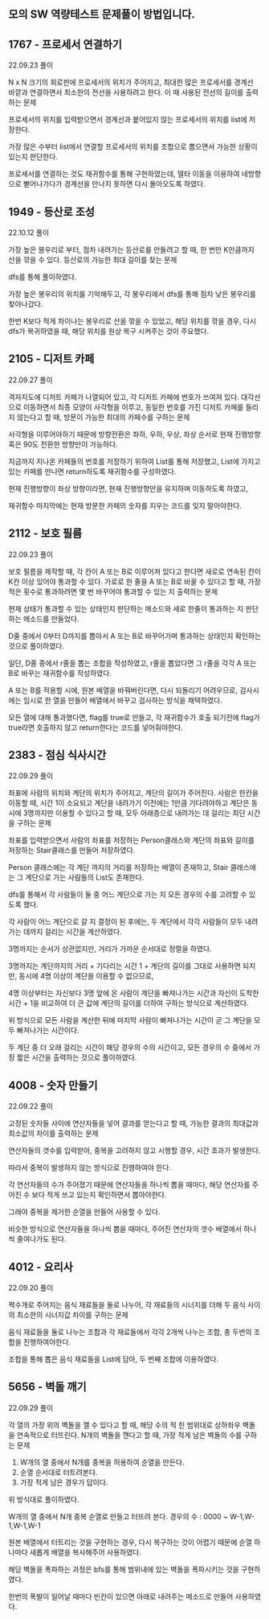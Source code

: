 모의 SW 역량테스트 문제풀이 방법입니다.
---

## 1767 - 프로세서 연결하기

22.09.23 풀이

N x N 크기의 회로판에 프로세서의 위치가 주어지고, 최대한 많은 프로세서를 경계선 바깥과 연결하면서 최소한의 전선을 사용하려고 한다. 이 때 사용된 전선의 길이를 출력하는 문제

프로세서의 위치를 입력받으면서 경계선과 붙어있지 않는 프로세서의 위치를 list에 저장한다.

가장 많은 수부터 list에서 연결할 프로세서의 위치를 조합으로 뽑으면서 가능한 상황이 있는지 판단한다.

프로세서를 연결하는 것도 재귀함수를 통해 구현하였는데, 델타 이동을 이용하여 네방향으로 뻗어나가다가 경계선을 만나지 못하면 다시 돌아오도록 하였다.

## 1949 - 등산로 조성

22.10.12 풀이

가장 높은 봉우리로 부터, 점차 내려가는 등산로를 만들려고 할 때, 한 번만 K만큼까지 산을 깎을 수 있다. 등산로의 가능한 최대 길이를 찾는 문제

dfs를 통해 풀이하였다.

가장 높은 봉우리의 위치를 기억해두고, 각 봉우리에서 dfs를 통해 점차 낮은 봉우리를 찾아나갔다.

한번 K보다 적게 차이나는 봉우리로 산을 깎을 수 있었고, 해당 위치를 깎을 경우, 다시 dfs가 복귀하였을 때, 해당 위치를 원상 복구 시켜주는 것이 주요했다.

## 2105 - 디저트 카페

22.09.27 풀이

격자지도에 디저트 카페가 나열되어 있고, 각 디저트 카페에 번호가 쓰여져 있다. 대각선으로 이동하면서 최종 모양이 사각형을 이루고, 동일한 번호를 가진 디저트 카페를 들리지 않는다고 할 때, 방문이 가능한 최대의 카페수를 구하는 문제

사각형을 이루어야하기 때문에 방향전환은 좌하, 우하, 우상, 좌상 순서로 현재 진행방향 혹은 90도 전환한 방향만이 가능하다.

지금까지 지나온 카페들의 번호를 저장하기 위하여 List를 통해 저장했고, List에 가지고 있는 카페를 만나면 return하도록 재귀함수를 구성하였다.

현재 진행방향이 좌상 방향이라면, 현재 진행방향만을 유지하며 이동하도록 하였고,

재귀함수 마지막에는 현재 방문한 카페의 숫자를 지우는 코드를 잊지 말아야한다.

## 2112 - 보호 필름

22.09.23 풀이

보호 필름을 제작할 때, 각 칸이 A 또는 B로 이루어져 있다고 한다면 새로로 연속된 칸이 K칸 이상 있어야 통과할 수 있다. 가로로 한 줄을 A 또는 B로 바꿀 수 있다고 할 때, 가장 적은 횟수로 통과하려면 몇 번 바꾸어야 통과할 수 있는 지 출력하는 문제

현재 상태가 통과할 수 있는 상태인지 판단하는 메소드와 세로 한줄이 통과하는 지 판단하는 메소드를 만들었다.

D줄 중에서 0부터 D까지를 뽑아서 A 또는 B로 바꾸어가며 통과하는 상태인지 확인하는 것으로 풀이하였다.

일단, D줄 중에서 r줄을 뽑는 조합을 작성하였고, r줄을 뽑았다면 그 r줄을 각각 A 또는 B로 바꾸는 재귀함수를 작성하였다.

A 또는 B를 적용할 시에, 원본 배열을 바꿔버린다면, 다시 되돌리기 어려우므로, 검사시에는 임시로 한 열을 만들어 배열에서 바꾸고 검사하는 방식을 채택하였다.

모든 열에 대해 통과했다면, flag를 true로 만들고, 각 재귀함수가 호출 되기전에 flag가 true라면 호출하지 않고 return한다는 코드를 넣어줘야한다. 

## 2383 - 점심 식사시간

22.09.29 풀이

좌표에 사람의 위치와 계단의 위치가 주어지고, 계단의 길이가 주어진다. 사람은 한칸을 이동할 때, 시간 1이 소요되고 계단을 내려가기 이전에는 1만큼 기다려야하고 계단은 동시에 3명까지만 이용할 수 있다고 할 때, 모두 아래층으로 내려가는 데 걸리는 최단 시간을 구하는 문제

좌표를 입력받으면서 사람의 좌표를 저장하는 Person클래스와 계단의 좌표와 길이를 저장하는 Stair클래스를 만들어 저장하였다.

Person 클래스에는 각 계단 까지의 거리를 저장하는 배열이 존재하고, Stair 클래스에는 그 계단으로 가는 사람들의 List도 존재한다.

dfs를 통해서 각 사람들이 둘 중 어느 계단으로 가는 지 모든 경우의 수를 고려할 수 있도록 했다.

각 사람이 어느 계단으로 갈 지 결정이 된 후에는, 두 계단에서 각각 사람들이 모두 내려가는 데까지 걸리는 시간을 계산하였다.

3명까지는 순서가 상관없지만, 거리가 가까운 순서대로 정렬을 하였다.

3명까지는 계단까지의 거리 + 기다리는 시간 1 + 계단의 길이를 그대로 사용하면 되지만, 동시에 4명 이상이 계단을 이용할 수 없으므로, 

4명 이상부터는 자신보다 3명 앞에 온 사람이 계단을 빠져나가는 시간과 자신이 도착한 시간 + 1을 비교하여 더 큰 값에 계단의 길이를 더하여 구하는 방식으로 계산하였다.

위 방식으로 모든 사람을 계산한 뒤에 마지막 사람이 빠져나가는 시간이 곧 그 계단을 모두 빠져나가는 시간이다.

두 계단 중 더 오래 걸리는 시간이 해당 경우의 수의 시간이고, 모든 경우의 수 중에서 가장 짧은 시간을 출력하는 것으로 풀이하였다.  

## 4008 - 숫자 만들기

22.09.22 풀이

고정된 숫자들 사이에 연산자들을 넣어 결과를 얻는다고 할 때, 가능한 결과의 최대값과 최소값의 차이를 출력하는 문제

연산자들의 갯수를 입력받아, 중복을 고려하지 않고 시행할 경우, 시간 초과가 발생한다.

따라서 중복이 발생하지 않는 방식으로 진행하여야 한다.

각 연산자들의 수가 주어졌기 때문에 연산자들을 하나씩 뽑을 때마다, 해당 연산자를 주어진 수 보다 적게 쓰고 있는지 확인하면서 뽑아야한다.

그래야 중복을 제거한 순열을 만들어 사용할 수 있다.

비슷한 방식으로 연산자들을 하나씩 뽑을 때마다, 주어진 연산자의 갯수 배열에서 하나씩 줄여나가도 된다.

## 4012 - 요리사

22.09.20 풀이

짝수개로 주어지는 음식 재료들을 둘로 나누어, 각 재료들의 시너지를 더해 두 음식 사이의 최소한의 시너지값 차이를 구하는 문제

음식 재료들을 둘로 나누는 조합과 각 재료들에서 각각 2개씩 나누는 조합, 총 두번의 조합을 진행하여야한다.

조합을 통해 뽑은 음식 재료들을 List에 담아, 두 번째 조합에 이용하였다.

## 5656 - 벽돌 깨기

22.09.29 풀이

각 열의 가장 위의 벽돌을 깰 수 있다고 할 때, 해당 수의 적 힌 범위대로 상하좌우 벽돌을 연속적으로 터뜨린다. N개의 벽돌을 깬다고 할 때, 가장 적게 남은 벽돌의 수를 구하는 문제

1. W개의 열 중에서  N개를 중복을 허용하여 순열을 만든다.
2. 순열 순서대로 터트려본다.
3. 가장 적게 남은 경우가 답이다.

위 방식대로 풀이하였다.

W개의 열 중에서 N개 중복 순열로 만들고 터뜨려 본다. 경우의 수 : 0000 ~ W-1,W-1,W-1,W-1

원본 배열에서 터트리는 것을 구현하는 경우, 다시 복구하는 것이 어렵기 때문에 순열 하나마다 새롭게 배열을 복사해주어 사용하였다.

해당 벽돌을 폭파하는 과정은 bfs를 통해 범위내에 있는 벽돌을 폭파시키는 것을 구현하였다.

한번의 폭발이 일어날 때마다 빈칸이 있으면 아래로 내려주는 메소드로 만들어 사용하였다. 